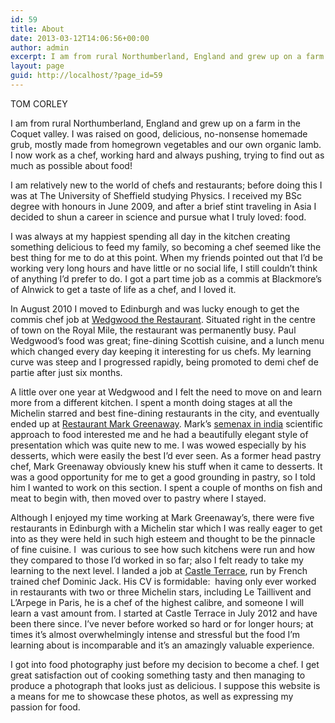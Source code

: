 ```yaml
---
id: 59
title: About
date: 2013-03-12T14:06:56+00:00
author: admin
excerpt: I am from rural Northumberland, England and grew up on a farm in the Coquet valley. I was raised on good, delicious, no-nonsense homemade grub, mostly made from homegrown vegetables and our own organic lamb...
layout: page
guid: http://localhost/?page_id=59
---
```

TOM CORLEY

I am from rural Northumberland, England and grew up on a farm in the Coquet valley. I was raised on good, delicious, no-nonsense homemade grub, mostly made from homegrown vegetables and our own organic lamb. I now work as a chef, working hard and always pushing, trying to find out as much as possible about food!

I am relatively new to the world of chefs and restaurants; before doing this I was at The University of Sheffield studying Physics. I received my BSc degree with honours in June 2009, and after a brief stint traveling in Asia I decided to shun a career in science and pursue what I truly loved: food.

I was always at my happiest spending all day in the kitchen creating something delicious to feed my family, so becoming a chef seemed like the best thing for me to do at this point. When my friends pointed out that I&#8217;d be working very long hours and have little or no social life, I still couldn&#8217;t think of anything I&#8217;d prefer to do. I got a part time job as a commis at Blackmore&#8217;s of Alnwick to get a taste of life as a chef, and I loved it.

In August 2010 I moved to Edinburgh and was lucky enough to get the commis chef job at <a href="http://www.wedgwoodtherestaurant.co.uk/" target="_blank">Wedgwood the Restaurant</a>. Situated right in the centre of town on the Royal Mile, the restaurant was permanently busy. Paul Wedgwood&#8217;s food was great; fine-dining Scottish cuisine, and a lunch menu which changed every day keeping it interesting for us chefs. My learning curve was steep and I progressed rapidly, being promoted to demi chef de partie after just six months.

A little over one year at Wedgwood and I felt the need to move on and learn more from a different kitchen. I spent a month doing stages at all the Michelin starred and best fine-dining restaurants in the city, and eventually ended up at <a href="http://markgreenaway.com/" target="_blank">Restaurant Mark Greenaway</a>. Mark&#8217;s [semenax in india](http://wraprofalafelandgrille.com/semenax-review/) scientific approach to food interested me and he had a beautifully elegant style of presentation which was quite new to me. I was wowed especially by his desserts, which were easily the best I&#8217;d ever seen. As a former head pastry chef, Mark Greenaway obviously knew his stuff when it came to desserts. It was a good opportunity for me to get a good grounding in pastry, so I told him I wanted to work on this section. I spent a couple of months on fish and meat to begin with, then moved over to pastry where I stayed.

Although I enjoyed my time working at Mark Greenaway&#8217;s, there were five restaurants in Edinburgh with a Michelin star which I was really eager to get into as they were held in such high esteem and thought to be the pinnacle of fine cuisine. I  was curious to see how such kitchens were run and how they compared to those I&#8217;d worked in so far; also I felt ready to take my learning to the next level. I landed a job at <a href="http://castleterracerestaurant.com/" target="_blank">Castle Terrace</a>, run by French trained chef Dominic Jack. His CV is formidable:  having only ever worked in restaurants with two or three Michelin stars, including Le Taillivent and L&#8217;Arpege in Paris, he is a chef of the highest calibre, and someone I will learn a vast amount from. I started at Castle Terrace in July 2012 and have been there since. I&#8217;ve never before worked so hard or for longer hours; at times it&#8217;s almost overwhelmingly intense and stressful but the food I&#8217;m learning about is incomparable and it&#8217;s an amazingly valuable experience.

I got into food photography just before my decision to become a chef. I get great satisfaction out of cooking something tasty and then managing to produce a photograph that looks just as delicious. I suppose this website is a means for me to showcase these photos, as well as expressing my passion for food.

&nbsp;